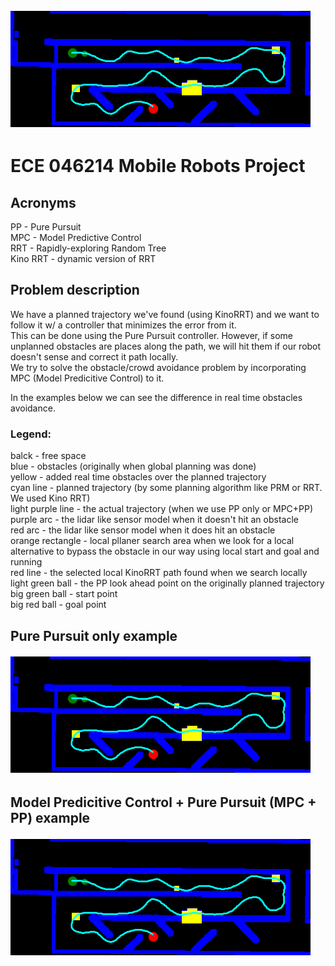 ![MPC (Model Predictive Control + Pure Pursuit](src/mpc_pp_scaled_down_plan_18-08-2024_01-40-54.gif)

# ECE 046214 Mobile Robots Project

## Acronyms 
PP - Pure Pursuit  
MPC - Model Predictive Control  
RRT - Rapidly-exploring Random Tree  
Kino RRT - dynamic version of RRT  


## Problem description
We have a planned trajectory we've found (using KinoRRT) and we want to follow it w/ a controller that minimizes the error from it.  
This can be done using the Pure Pursuit controller. However, if some unplanned obstacles are places along the path, we will hit them if our robot   
doesn't sense and correct it path locally.  
We try to solve the obstacle/crowd avoidance problem by incorporating MPC (Model Predicitive Control) to it.  

In the examples below we can see the difference in real time obstacles avoidance.  

### Legend:  
balck - free space  
blue - obstacles (originally when global planning was done)  
yellow - added real time obstacles over the planned trajectory  
cyan line - planned trajectory (by some planning algorithm like PRM or RRT. We used Kino RRT)  
light purple line - the actual trajectory (when we use PP only or MPC+PP)  
purple arc - the lidar like sensor model when it doesn't hit an obstacle  
red arc - the lidar like sensor model when it does hit an obstacle  
orange rectangle - local pllaner search area when we look for a local alternative to bypass the obstacle in our way using local start and goal and running  
red line - the selected local KinoRRT path found when we search locally  
light green ball - the PP look ahead point on the originally planned trajectory  
big green ball - start point  
big red ball - goal point  

## Pure Pursuit only example
![Pure Pursuit only](src/pp_only_scaled_down_plan_18-08-2024_01-45-10.gif)
## Model Predicitive Control + Pure Pursuit (MPC + PP) example
![MPC (Model Predictive Control + Pure Pursuit](src/mpc_pp_scaled_down_plan_18-08-2024_01-40-54.gif)

